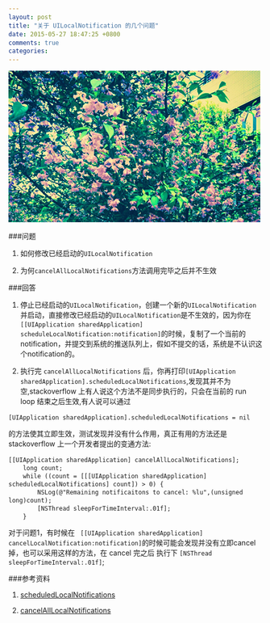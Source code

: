 ```yaml
---
layout: post
title: "关于 UILocalNotification 的几个问题"
date: 2015-05-27 18:47:25 +0800
comments: true
categories: 
---
```

![](/images/201505271852.png)


###问题

1. 如何修改已经启动的`UILocalNotification`

2. 为何`cancelAllLocalNotifications`方法调用完毕之后并不生效


###回答

1. 停止已经启动的`UILocalNotification`，创建一个新的`UILocalNotification`并启动，直接修改已经启动的`UILocalNotification`是不生效的，因为你在`[[UIApplication sharedApplication] scheduleLocalNotification:notification]`的时候，复制了一个当前的notification，并提交到系统的推送队列上，假如不提交的话，系统是不认识这个notification的。
 
2. 执行完 `cancelAllLocalNotifications` 后，你再打印`[UIApplication sharedApplication].scheduledLocalNotifications`,发现其并不为空,stackoverflow 上有人说这个方法不是同步执行的，只会在当前的 run loop 结束之后生效,有人说可以通过

```objc
[UIApplication sharedApplication].scheduledLocalNotifications = nil
```

的方法使其立即生效，测试发现并没有什么作用，真正有用的方法还是 stackoverflow 上一个开发者提出的变通方法:

```objc
[[UIApplication sharedApplication] cancelAllLocalNotifications];
    long count;
    while ((count = [[[UIApplication sharedApplication] scheduledLocalNotifications] count]) > 0) {
        NSLog(@"Remaining notificaitons to cancel: %lu",(unsigned long)count);
        [NSThread sleepForTimeInterval:.01f];
    }
```

对于问题1，有时候在 ` [[UIApplication sharedApplication] cancelLocalNotification:notification]`的时候可能会发现并没有立即cancel掉，也可以采用这样的方法，在 cancel 完之后 执行下 `[NSThread sleepForTimeInterval:.01f]`;

###参考资料

1. [scheduledLocalNotifications](http://stackoverflow.com/questions/25948037/ios-8-uiapplication-sharedapplication-scheduledlocalnotifications-empty)

2. [cancelAllLocalNotifications](http://stackoverflow.com/questions/13163535/cancelalllocalnotifications-not-working-on-iphone-3gs)

